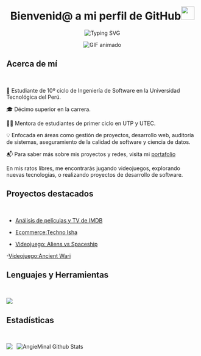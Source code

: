 
<h1 align="center"><b>Bienvenid@ a mi perfil de GitHub</b><img src="https://media.giphy.com/media/hvRJCLFzcasrR4ia7z/giphy.gif" width="35"></h1>

<p align="center">
<img src="https://readme-typing-svg.herokuapp.com?font=Fira+Code&pause=1000&color=2DC0CF&random=false&width=540&lines=%C2%A1Hola!%F0%9F%91%8B+Soy+Angie+Mina+Ishuiza+%F0%9F%91%A9%F0%9F%8F%BB;Pero+puedes+decirme+Asuna%E2%9C%A8;Soy+estudiante+de+Ingenier%C3%ADa+de+Software+%F0%9F%91%A9%E2%80%8D%F0%9F%92%BB;Puedes+contactarme+por+LinkedIn%F0%9F%9F%A6+;Disfruta+del+recorrido+de+mi+perfil+%E2%AC%87%EF%B8%8F" alt="Typing SVG" />
</p>
<div align="center">
  <img src="https://raw.githubusercontent.com/AsunaMina/AsunaMina/main/portada.gif" alt="GIF animado">
</div>

## **Acerca de mí**
<br>

 🌟 Estudiante de 10º ciclo de Ingeniería de Software en la Universidad Tecnológica del Perú.

 🎓 Décimo superior en la carrera.

 👩‍🏫 Mentora de estudiantes de primer ciclo en UTP y UTEC.

 💡 Enfocada en áreas como gestión de proyectos, desarrollo web, auditoría de sistemas, aseguramiento de la calidad de software y ciencia de datos.

 📬 Para saber más sobre mis proyectos y redes, visita mi [portafolio](https://angieminai.github.io/AngieMinaI.github.io-MiPortafolio/)
 
En mis ratos libres, me encontrarás jugando videojuegos, explorando nuevas tecnologías, o realizando proyectos de desarrollo de software.

## **Proyectos destacados**
<br>

- [Análisis de películas y TV de IMDB](https://colab.research.google.com/drive/1BjU5O1YzJSi2xjJ1ucCnc2K3mR_udG-C?usp=sharing)
  
- [Ecommerce:Techno Isha](https://github.com/AngieMinaI/Ecommerce-de-Techno-Isha)

- [Videojuego: Aliens vs Spaceship](https://github.com/AngieMinaI/AngieMinaI.github.io-AliensvsSpaceship)

-[Videojuego:Ancient Wari](https://github.com/AngieMinaI/Videojuego-Ancient-Wari) 



## **Lenguajes y Herramientas**
<br>
<p align="left">
  <a href="https://skillicons.dev">
    <img src="https://skillicons.dev/icons?i=androidstudio,cpp,java,php,py,css,html,js,mysql,sqlite,git,github,vscode,linux,discord,figma,gmail,godot,kali,linkedin,rabbitmq,regex,sublime,ubuntu,windows,&perline=12" />
  </a>
</p>


## **Estadísticas**
<br>
<p>
        <a align="left">
        <p><img align="left" src="https://github-readme-stats.vercel.app/api/top-langs/?username=AngieMinaI&theme=react&hide_border=true&bg_color=0D1117&no-bg=true&no-frame=true&langs_count=25" />
    </a>
    <a align="right">
      &nbsp; <img alt="AngieMinaI Github Stats" src="https://github-readme-stats.vercel.app/api?username=AngieMinaI&show_icons=true&count_private=true&theme=react&hide_border=true&bg_color=0D1117&langs_count=25"/>
    </a>  
</p>
